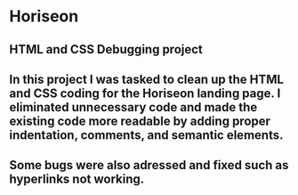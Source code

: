 # Horiseon
## HTML and CSS Debugging project

## In this project I was tasked to clean up the HTML and CSS coding for the Horiseon landing page.  I eliminated unnecessary code and made the existing code more readable by adding proper indentation, comments, and semantic elements.  

## Some bugs were also adressed and fixed such as hyperlinks not working.   
